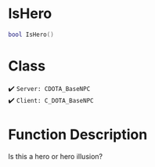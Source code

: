 # IsHero
```lua
bool IsHero()
```
# Class
✔️ `Server: CDOTA_BaseNPC`  
✔️ `Client: C_DOTA_BaseNPC`  

# Function Description
Is this a hero or hero illusion?
